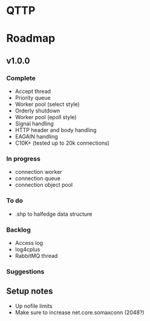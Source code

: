 
# QTTP


# Roadmap

## v1.0.0 
### Complete
- Accept thread
- Priority queue
- Worker pool (select style)
- Orderly shutdown
- Worker pool (epoll style)
- Signal handling
- HTTP header and body handling
- EAGAIN handling
- C10K+ (tested up to 20k connections)

### In progress
- connection worker
- connection queue
- connection object pool

### To do
- .shp to halfedge data structure

### Backlog
- Access log
- log4cplus
- RabbitMQ thread

### Suggestions

## Setup notes
- Up nofile limits 
- Make sure to increase net.core.somaxconn (2048?)